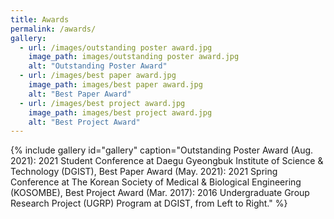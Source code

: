 ```yaml
---
title: Awards
permalink: /awards/
gallery:
  - url: /images/outstanding poster award.jpg
    image_path: images/outstanding poster award.jpg
    alt: "Outstanding Poster Award"
  - url: /images/best paper award.jpg
    image_path: images/best paper award.jpg
    alt: "Best Paper Award"
  - url: /images/best project award.jpg
    image_path: images/best project award.jpg
    alt: "Best Project Award"
---
```


{% include gallery id="gallery" caption="Outstanding Poster Award (Aug. 2021): 2021 Student Conference at Daegu Gyeongbuk Institute of Science & Technology (DGIST),
Best Paper Award (May. 2021): 2021 Spring Conference at The Korean Society of Medical & Biological Engineering (KOSOMBE), 
Best Project Award (Mar. 2017): 2016 Undergraduate Group Research Project (UGRP) Program at DGIST, from Left to Right." %}
